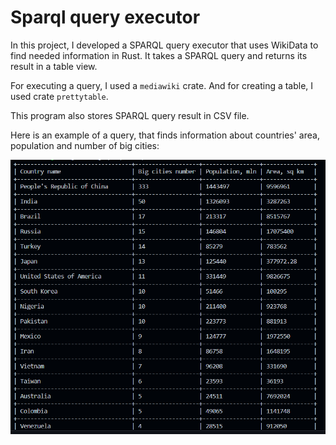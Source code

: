# Sparql query executor

In this project, I developed a SPARQL query executor that uses WikiData to find needed information in Rust. It takes a SPARQL query and returns its result in a table view.

For executing a query, I used a `mediawiki` crate. And for creating a table, I used crate `prettytable`.

This program also stores SPARQL query result in CSV file.

Here is an example of a query, that finds information about countries' area, population and number of big cities:

![res](Image/SPARQL.png)

